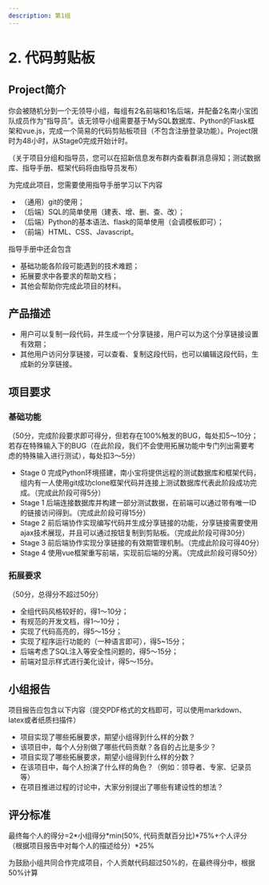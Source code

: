 ```yaml
---
description: 第1组
---
```


# 2. 代码剪贴板

## Project简介

你会被随机分到一个无领导小组，每组有2名前端和1名后端，并配备2名南小宝团队成员作为“指导员”。该无领导小组需要基于MySQL数据库、Python的Flask框架和vue.js，完成一个简易的代码剪贴板项目（不包含注册登录功能）。Project限时为48小时，从Stage0完成开始计时。&#x20;

（关于项目分组和指导员，您可以在招新信息发布群内查看群消息得知；测试数据库、指导手册、框架代码将由指导员发布）

为完成此项目，您需要使用指导手册学习以下内容

* （通用）git的使用；
* （后端）SQL的简单使用（建表、增、删、查、改）；
* （后端）Python的基本语法、flask的简单使用（会调模板即可）；
* （前端）HTML、CSS、Javascript。

指导手册中还会包含

* 基础功能各阶段可能遇到的技术难题；
* 拓展要求中各要求的帮助文档；
* 其他会帮助你完成此项目的材料。

## 产品描述

* 用户可以复制一段代码，并生成一个分享链接，用户可以为这个分享链接设置有效期；
* 其他用户访问分享链接，可以查看、复制这段代码，也可以编辑这段代码，生成新的分享链接。

## 项目要求

### 基础功能

（50分，完成阶段要求即可得分，但若存在100%触发的BUG，每处扣5～10分；若存在特殊输入下的BUG（在此阶段，我们不会使用拓展功能中专门列出需要考虑的特殊输入进行测试），每处扣3～5分）

* Stage 0 完成Python环境搭建，南小宝将提供远程的测试数据库和框架代码，组内有一人使用git成功clone框架代码并连接上测试数据库代表此阶段成功完成。（完成此阶段可得5分）
* Stage 1 后端连接数据库并构建一部分测试数据，在前端可以通过带有唯一ID的链接访问得到。（完成此阶段可得15分）
* Stage 2 前后端协作实现编写代码并生成分享链接的功能，分享链接需要使用ajax技术展现，并且可以通过按钮复制到剪贴板。（完成此阶段可得30分）
* Stage 3 前后端协作实现分享链接的有效期管理机制。（完成此阶段可得40分）
* Stage 4 使用vue框架重写前端，实现前后端的分离。（完成此阶段可得50分）

### 拓展要求

（50分，总得分不超过50分）

* 全组代码风格较好的，得1～10分；
* 有规范的开发文档，得1～10分；
* 实现了代码高亮的，得5～15分；
* 实现了程序运行功能的（一种语言即可），得5\~15分；
* 后端考虑了SQL注入等安全性问题的，得5～15分；
* 前端对显示样式进行美化设计，得5～15分。

## 小组报告

项目报告应包含以下内容（提交PDF格式的文档即可，可以使用markdown、latex或者纸质扫描件）

* 项目实现了哪些拓展要求，期望小组得到什么样的分数？
* 该项目中，每个人分别做了哪些代码贡献？各自的占比是多少？
* 项目实现了哪些拓展要求，期望小组得到什么样的分数？
* 在该项目中，每个人扮演了什么样的角色？（例如：领导者、专家、记录员等）
* 在项目推进过程的讨论中，大家分别提出了哪些有建设性的想法？

## 评分标准

最终每个人的得分=2\*小组得分\*min(50%, 代码贡献百分比)\*75%+个人评分（根据项目报告中对每个人的描述给分）\*25%

为鼓励小组共同合作完成项目，个人贡献代码超过50%的，在最终得分中，根据50%计算
